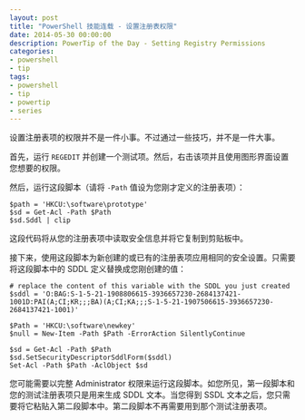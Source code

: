 ```yaml
---
layout: post
title: "PowerShell 技能连载 - 设置注册表权限"
date: 2014-05-30 00:00:00
description: PowerTip of the Day - Setting Registry Permissions
categories:
- powershell
- tip
tags:
- powershell
- tip
- powertip
- series
---
```

设置注册表项的权限并不是一件小事。不过通过一些技巧，并不是一件大事。

首先，运行 `REGEDIT` 并创建一个测试项。然后，右击该项并且使用图形界面设置您想要的权限。

然后，运行这段脚本（请将 `-Path` 值设为您刚才定义的注册表项）：

    $path = 'HKCU:\software\prototype'
    $sd = Get-Acl -Path $Path
    $sd.Sddl | clip 

这段代码将从您的注册表项中读取安全信息并将它复制到剪贴板中。

接下来，使用这段脚本为新创建的或已有的注册表项应用相同的安全设置。只需要将这段脚本中的 SDDL 定义替换成您刚创建的值：

    # replace the content of this variable with the SDDL you just created
    $sddl = 'O:BAG:S-1-5-21-1908806615-3936657230-2684137421-1001D:PAI(A;CI;KR;;;BA)(A;CI;KA;;;S-1-5-21-1907506615-3936657230-2684137421-1001)'
    
    $Path = 'HKCU:\software\newkey'
    $null = New-Item -Path $Path -ErrorAction SilentlyContinue
    
    $sd = Get-Acl -Path $Path
    $sd.SetSecurityDescriptorSddlForm($sddl)
    Set-Acl -Path $Path -AclObject $sd

您可能需要以完整 Administrator 权限来运行这段脚本。如您所见，第一段脚本和您的测试注册表项只是用来生成 SDDL 文本。当您得到 SSDL 文本之后，您只需要将它粘贴入第二段脚本中。第二段脚本不再需要用到那个测试注册表项。

<!--本文国际来源：[Setting Registry Permissions](http://community.idera.com/powershell/powertips/b/tips/posts/setting-registry-permissions)-->
